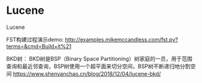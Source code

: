 # Lucene
Lucene


FST构建过程演示demo:
http://examples.mikemccandless.com/fst.py?terms=&cmd=Build+it%21

BKD树：
BKD树是BSP（Binary Space Partitioning）树家庭的一员，用于范围查询和最近邻查询，BSP树使用一个超平面来切分空间，BSP树不断递归地分割空间
https://www.shenyanchao.cn/blog/2018/12/04/lucene-bkd/
